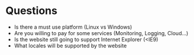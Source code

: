 # Questions
+ Is there a must use platform (Linux vs Windows)
+ Are you willing to pay for some services (Monitoring, Logging, Cloud...)
+ Is the website still going to support Internet Explorer (<IE9)
+ What locales will be supported by the website
